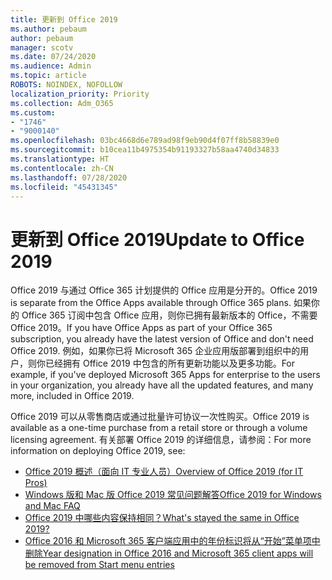 ```yaml
---
title: 更新到 Office 2019
ms.author: pebaum
author: pebaum
manager: scotv
ms.date: 07/24/2020
ms.audience: Admin
ms.topic: article
ROBOTS: NOINDEX, NOFOLLOW
localization_priority: Priority
ms.collection: Adm_O365
ms.custom:
- "1746"
- "9000140"
ms.openlocfilehash: 03bc4668d6e789ad98f9eb90d4f07ff8b58839e0
ms.sourcegitcommit: b10cea11b4975354b91193327b58aa4740d34833
ms.translationtype: HT
ms.contentlocale: zh-CN
ms.lasthandoff: 07/28/2020
ms.locfileid: "45431345"
---
```

# <a name="update-to-office-2019"></a><span data-ttu-id="39027-102">更新到 Office 2019</span><span class="sxs-lookup"><span data-stu-id="39027-102">Update to Office 2019</span></span>

<span data-ttu-id="39027-103">Office 2019 与通过 Office 365 计划提供的 Office 应用是分开的。</span><span class="sxs-lookup"><span data-stu-id="39027-103">Office 2019 is separate from the Office Apps available through Office 365 plans.</span></span> <span data-ttu-id="39027-104">如果你的 Office 365 订阅中包含 Office 应用，则你已拥有最新版本的 Office，不需要 Office 2019。</span><span class="sxs-lookup"><span data-stu-id="39027-104">If you have Office Apps as part of your Office 365 subscription, you already have the latest version of Office and don't need Office 2019.</span></span> <span data-ttu-id="39027-105">例如，如果你已将 Microsoft 365 企业应用版部署到组织中的用户，则你已经拥有 Office 2019 中包含的所有更新功能以及更多功能。</span><span class="sxs-lookup"><span data-stu-id="39027-105">For example, if you've deployed Microsoft 365 Apps for enterprise to the users in your organization, you already have all the updated features, and many more, included in Office 2019.</span></span>

<span data-ttu-id="39027-106">Office 2019 可以从零售商店或通过批量许可协议一次性购买。</span><span class="sxs-lookup"><span data-stu-id="39027-106">Office 2019 is available as a one-time purchase from a retail store or through a volume licensing agreement.</span></span> <span data-ttu-id="39027-107">有关部署 Office 2019 的详细信息，请参阅：</span><span class="sxs-lookup"><span data-stu-id="39027-107">For more information on deploying Office 2019, see:</span></span>  

- [<span data-ttu-id="39027-108">Office 2019 概述（面向 IT 专业人员）</span><span class="sxs-lookup"><span data-stu-id="39027-108">Overview of Office 2019 (for IT Pros)</span></span>](https://docs.microsoft.com/deployoffice/office2019/overview)  
- [<span data-ttu-id="39027-109">Windows 版和 Mac 版 Office 2019 常见问题解答</span><span class="sxs-lookup"><span data-stu-id="39027-109">Office 2019 for Windows and Mac FAQ</span></span>](https://support.microsoft.com/help/4133312)  
- [<span data-ttu-id="39027-110">Office 2019 中哪些内容保持相同？</span><span class="sxs-lookup"><span data-stu-id="39027-110">What's stayed the same in Office 2019?</span></span>](https://docs.microsoft.com/deployoffice/office2019/overview#whats-stayed-the-same-in-office-2019)  
- [<span data-ttu-id="39027-111">Office 2016 和 Microsoft 365 客户端应用中的年份标识将从“开始”菜单项中删除</span><span class="sxs-lookup"><span data-stu-id="39027-111">Year designation in Office 2016 and Microsoft 365 client apps will be removed from Start menu entries</span></span>](https://support.office.com/article/8fe5e052-76d2-49de-af30-2e84ed3da907?wt.mc_id=Alchemy_ClientDIA)